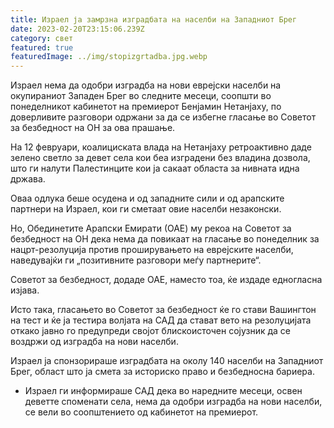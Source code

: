 ```yaml
---
title: Израел ја замрзна изградбата на населби на Западниот Брег
date: 2023-02-20T23:15:06.239Z
category: свет
featured: true
featuredImage: ../img/stopizgrtadba.jpg.webp
---
```


Израел нема да одобри изградба на нови еврејски населби на окупираниот Западен Брег во следните месеци, соопшти во понеделникот кабинетот на премиерот Бенјамин Нетанјаху, по доверливите разговори одржани за да се избегне гласање во Советот за безбедност на ОН за ова прашање.

На 12 февруари, коалициската влада на Нетанјаху ретроактивно даде зелено светло за девет села кои беа изградени без владина дозвола, што ги налути Палестинците кои ја сакаат областа за нивната идна држава.

Оваа одлука беше осудена и од западните сили и од арапските партнери на Израел, кои ги сметаат овие населби незаконски.

Но, Обединетите Арапски Емирати (ОАЕ) му рекоа на Советот за безбедност на ОН дека нема да повикаат на гласање во понеделник за нацрт-резолуција против проширувањето на еврејските населби, наведувајќи ги „позитивните разговори меѓу партнерите“.

Советот за безбедност, додаде ОАЕ, наместо тоа, ќе издаде едногласна изјава.

Исто така, гласањето во Советот за безбедност ќе го стави Вашингтон на тест и ќе ја тестира волјата на САД да стават вето на резолуцијата откако јавно го предупреди својот блискоисточен сојузник да се воздржи од изградба на нови населби.

Израел ја спонзорираше изградбата на околу 140 населби на Западниот Брег, област што ја смета за историско право и безбедносна бариера.

- Израел ги информираше САД дека во наредните месеци, освен деветте споменати села, нема да одобри изградба на нови населби, се вели во соопштението од кабинетот на премиерот.
